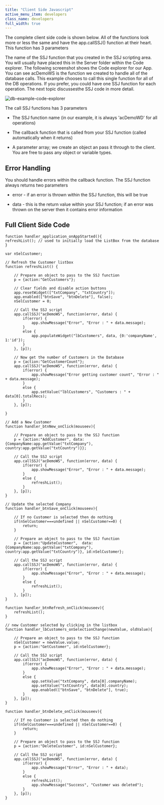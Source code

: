 ```yaml
---
title: "Client Side Javascript"
active_menu_item: developers
class_name: developers
full_width: true
---
```



The complete client side code is shown below. All of the functions look more or less the same and have the app.callSSJ() function at their heart. This function has 3 parameters

The name of the SSJ function that you created in the SSJ scripting area. You will usually have placed this in the Server folder within the Code explorer. The following screenshot shows the Code explorer for our App. You can see acDemoWS is the function we created to handle all of the database calls. This example chooses to call this single function for all of the DB operations. If you prefer, you could have one SSJ function for each operation. The next topic discussesthe SSJ code in more detail.

![db-example-code-explorer](/img/docs/db-example-code-explorer.png)

The call SSJ functions has 3 parameters

 - The SSJ function name (in our example, it is always 'acDemoWD' for all operations)

 - The callback function that is called from your SSJ function (called automatically when it returns)

 - A parameter array; we create an object an pass it through to the client. You are free to pass any object or variable types.

## Error Handling

You should handle errors within the callback function. The SSJ function always returns two parameters

 - error - if an error is thrown within the SSJ function, this will be true

 - data - this is the return value within your SSJ function; if an error was thrown on the server then it contains error information

## Full Client Side Code

    function handler_application_onAppStarted(){
    refreshList(); // used to initially load the ListBox from the database
    }
     
    var nSelCustomer;
     
    // Refresh the Customer listbox
    function refreshList() {
        
        // Prepare an object to pass to the SSJ function
        p = {action:"GetCustomers"};
     
        // Clear fields and disable action buttons
        app.resetWidget(["txtCompany", "txtCountry"]);
        app.enabled(["btnSave", "btnDelete"], false);
        nSelCustomer = 0;
     
        // Call the SSJ script
        app.callSSJ("acDemoWS", function(error, data) {
            if(error) {
                app.showMessage("Error", "Error : " + data.message);    
            }
            else {
                app.populateWidget("lbCustomers", data, {0:'companyName', 1:'id'});
            }
        }, [p]);    
        
        // Now get the number of Customers in the Database
        p = {action:"GetCustomerCount"};
        app.callSSJ("acDemoWS", function(error, data) {
            if(error) {
                app.showMessage("Error getting customer count", "Error : " + data.message);    
            }
            else {
                app.setValue("lblCustomers", "Customers : " + data[0].totalRecs);
            }
        }, [p]);  
        
    }
     
    // Add a New Customer
    function handler_btnNew_onClick(mouseev){
        
        // Prepare an object to pass to the SSJ function
        p = {action:"AddCustomer", data:{CompanyName:app.getValue("txtCompany"), country:app.getValue("txtCountry")}};
     
        // Call the SSJ script
        app.callSSJ("acDemoWS", function(error, data) {
            if(error) {
                app.showMessage("Error", "Error : " + data.message);    
            }
            else {
                refreshList();
            }
        }, [p]);    
    }
     
    // Update the selected Company
    function handler_btnSave_onClick(mouseev){
        
        // If no Customer is selected then do nothing
        if(nSelCustomer===undefined || nSelCustomer==0) {
            return;
        }
        
        // Prepare an object to pass to the SSJ function
        p = {action:"UpdateCustomer",  data:{CompanyName:app.getValue("txtCompany"), country:app.getValue("txtCountry")}, id:nSelCustomer};
     
        // Call the SSJ script
        app.callSSJ("acDemoWS", function(error, data) {
            if(error) {
                app.showMessage("Error", "Error : " + data.message);    
            }
            else {
                refreshList();
            }
        }, [p]);       
    }
     
    function handler_btnRefresh_onClick(mouseev){
        refreshList();      
    }
     
    // new Customer selected by clicking in the listbox
    function handler_lbCustomers_onSelectionChange(newValue, oldValue){
        
        // Prepare an object to pass to the SSJ function
        nSelCustomer = newValue.value;
        p = {action:"GetCustomer", id:nSelCustomer};
     
        // Call the SSJ script
        app.callSSJ("acDemoWS", function(error, data) {
            if(error) {
                app.showMessage("Error", "Error : " + data.message);    
            }
            else {
                app.setValue("txtCompany", data[0].companyName);
                app.setValue("txtCountry", data[0].country);
                app.enabled(["btnSave", "btnDelete"], true);
            }
        }, [p]);         
    }
     
    function handler_btnDelete_onClick(mouseev){
     
        // If no Customer is selected then do nothing
        if(nSelCustomer===undefined || nSelCustomer==0) {
            return;
        }
     
        // Prepare an object to pass to the SSJ function
        p = {action:"DeleteCustomer", id:nSelCustomer};
     
        // Call the SSJ script
        app.callSSJ("acDemoWS", function(error, data) {
            if(error) {
                app.showMessage("Error", "Error : " + data);    
            }
            else {
                refreshList();
                app.showMessage("Success", "Customer was deleted");
            }
        }, [p]);    
    }
     
   

